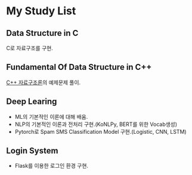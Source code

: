 # My Study List

## Data Structure in C
C로 자료구조를 구현.

## Fundamental Of Data Structure in C++
[C++ 자료구조론](http://www.yes24.com/Product/Goods/2656393)의 예제문제 풀이.

## Deep Learing
* ML의 기본적인 이론에 대해 배움.
* NLP의 기본적인 이론과 전처리 구현.(KoNLPy, BERT를 위한 Vocab생성)
* Pytorch로 Spam SMS Classification Model 구현.(Logistic, CNN, LSTM)

## Login System
* Flask를 이용한 로그인 환경 구현.